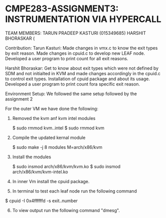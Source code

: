 # CMPE283-ASSIGNMENT3: INSTRUMENTATION VIA HYPERCALL

TEAM MEMBERS:
TARUN PRADEEP KASTURI (015349685)
HARSHIT BHORASKAR (

Contribution:
Tarun Kasturi:
Made changes in vmx.c to know the exit types by exit reason.
Made changes in cpuid.c to develop new LEAF node.
Developed a user program to print count for all exit reasons.

Harshit Bhoraskar:
Get to know about exit types which were not defined by SDM and not initialted in KVM and made changes accordingly in the cpuid.c to control exit types.
Installation of cpuid package and about its usage.
Developed a user program to print count fora specific exit reason.


Environment Setup:
We followed the same setup followed by the assignment 2

For the outer VM we have done the following:
1. Removed the kvm anf kvm intel modules

   $ sudo rmmod kvm..intel
   $ sudo rmmod kvm
  
  
2. Compile the updated kernal module

   $ sudo make -j 8 modules M=arch/x86/kvm
   
   
3. Install the modules

   $ sudo insmod arch/x86/kvm/kvm.ko
   $ sudo insmod arch/x86/kvm/kvm-intel.ko
   
4. In inner Vm install the cpuid package.

5. In terminal to test each leaf node run the following command

  $ cpuid -I 0x4ffffffd -s exit..number 
  
6. To view output run the following command "dmesg".  
   

